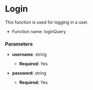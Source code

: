 # Login

This function is used for logging in a user.

- Function name: loginQuery

### Parameters

- **username**: string

  - **Required:** Yes

- **password**: string

  - **Required:** Yes
